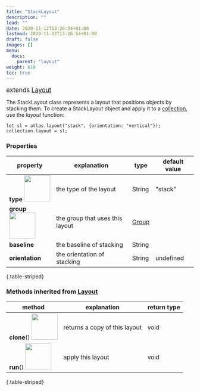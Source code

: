 ```yaml
---
title: "StackLayout"
description: ""
lead: ""
date: 2020-11-12T13:26:54+01:00
lastmod: 2020-11-12T13:26:54+01:00
draft: false
images: []
menu:
  docs:
    parent: "layout"
weight: 610
toc: true
---
```

<span style="font-size:1.2em">extends [Layout](../layout/)</span><br>

The StackLayout class represents a layout that positions objects by stacking them. To create a StackLayout object and apply it to a [collection](../../group/collection/), use the _layout_ function:

    let sl = atlas.layout("stack", {orientation: "vertical"});
    collection.layout = sl;

### Properties
| property |  explanation   | type | default value |
| --- | --- | --- | --- |
|**type** <img width="70px" src="../../readonly.png"> | the type of the layout | String | "stack" | 
|**group** <img width="70px" src="../../readonly.png">| the group that uses this layout | [Group](../../group/group/) |  |
|**baseline**| the baseline of stacking | String |  |
|**orientation**| the orientation of stacking | String | undefined |
{.table-striped}

### Methods inherited from [Layout](../layout/)
| method |  explanation   | return type |
| --- | --- | --- |
| **clone**() <img width="70px" src="../../overrides.png"> | returns a copy of this layout | void |
| **run**() <img width="70px" src="../../overrides.png"> | apply this layout | void |
{.table-striped}